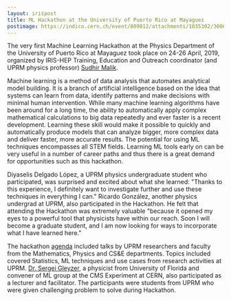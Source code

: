 ```yaml
---
layout: irispost
title: ML Hackathon at the University of Puerto Rico at Mayaguez
postimage: https://indico.cern.ch/event/809812/attachments/1835302/3006693/thumb_IMG_2745_1024.jpg
---
```


The very first Machine Learning Hackathon at the Physics Department
of the University of Puerto Rico at Mayaguez took place on 24-26
April, 2019, organized by IRIS-HEP Training, Education and Outreach
coordinator (and UPRM physics professor) [Sudhir Malik](http://charma.uprm.edu/~malik/). 

Machine learning is a method of data analysis that automates analytical
model building. It is a branch of artificial intelligence based on
the idea that systems can learn from data, identify patterns and
make decisions with minimal human intervention.  While many machine
learning algorithms have been around for a long time, the ability
to automatically apply complex mathematical calculations to big
data repeatedly and ever faster is a recent development. Learning
these skill would make it possible to quickly and automatically
produce models that can analyze bigger, more complex data and deliver
faster, more accurate results. The potential for using ML techniques 
encompasses all STEM fields. Learning ML tools early on can be
very useful in a number of career paths and thus there is a great demand
for opportunities such as this hackathon.

Diyaselis Delgado López, a UPRM physics undergraduate student who 
participated, was surprised and excited about what she learned: "Thanks to 
this experience, I definitely want to investigate further and use these 
techniques in everything I can." Ricardo González, another physics undergrad 
at UPRM, also participated in the Hackathon. He felt that attending the 
Hackathon was extremely valuable "because it opened my eyes to a powerful tool 
that physicists have within our reach. Soon I will become a graduate student, 
and I am now looking for ways to incorporate what I have learned here."

The hackathon [agenda](https://indico.cern.ch/event/809812/timetable/) 
included talks by UPRM researchers and faculty from the Mathematics, Physics
and CS&E departments. Topics included covered Statistics, ML
techniques and use cases from research activities at UPRM. [Dr. Sergei
Gleyzer](http://sergeigleyzer.com), a physicist from University of Florida and convener of ML group at 
the CMS Experiment at CERN, also participated as a lecturer and facilitator. 
The participants were students from UPRM who were given challenging 
problem to solve during Hackathon.









